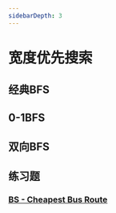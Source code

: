 ```yaml
---
sidebarDepth: 3
---
```


# 宽度优先搜索

## 经典BFS

## 0-1BFS

## 双向BFS

## 练习题

### [BS - Cheapest Bus Route](https://binarysearch.com/problems/Cheapest-Bus-Route)

<Utterances />
